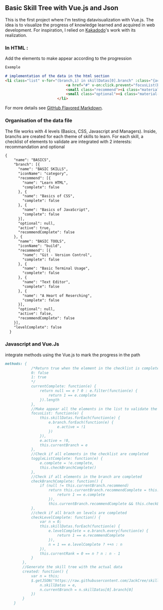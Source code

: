 ## Basic Skill Tree with Vue.js and Json

This is the first project where I'm testing datavisualization with Vue.js. The idea is to visualize the progress of knowledge learned and acquired in web development. For inspiration, I relied on [Kakadodo](https://kakadodo.github.io/theF2EChallange/)'s work with its realization.

### In HTML : 

Add the elements to make appear according to the progression 
```markdown
Exemple

# implementation of the data in the html section
<li class="list" v-for="(branch,i) in skillDatas[0].branch" :class="{active: branch.active, completed: branch.recommendComplete}">
	              			<a href="#" v-on:click.prevent="focusList(branch)"><i class="material-icons">{{branch.iconName}}</i></a>
	              			<small class="recommend"><i class="material-icons">settings</i><span>{{currentComplete(branch.recommend)}}/{{branch.recommend!==null? branch.recommend.length:"0"}}</span></small>
	              			<small class="optional"><i class="material-icons">filter_tilt_shift</i><span>{{currentComplete(branch.optional)}}/{{branch.optional!==null? branch.optional.length:"0"}}</span></small>
	              		</li>
```

For more details see [GitHub Flavored Markdown](https://guides.github.com/features/mastering-markdown/).

### Organisation of the data file 

The file works with 4 levels (Basics, CSS, Javascript and Managers). Inside, branchs are created for each theme of skills to learn. For each skill, a checklist of elements to validate are integrated with 2 interests: recommandation and optional
```markdown
{
    "name": "BASICS",
    "branch": [{
      "name": "BASIC SKILLS",
      "iconName": "category",
      "recommend": [{
        "name": "Learn HTML",
        "complete": false
      }, {
        "name": "Basics of CSS",
        "complete": false
      }, {
        "name": "Basics of JavaScript",
        "complete": false
      }],
      "optional": null,
      "active": true,
      "recommendComplete": false
    }, {
      "name": "BASIC TOOLS",
      "iconName": "build",
      "recommend": [{
        "name": "Git - Version Control",
        "complete": false
      }, {
        "name": "Basic Terminal Usage",
        "complete": false
      }, {
        "name": "Text Editor",
        "complete": false
      }, {
        "name": "A Heart of Reserching",
        "complete": false
      }],
      "optional": null,
      "active": false,
      "recommendComplete": false
    }],
    "levelComplete": false
  }
```

### Javascript and Vue.Js
integrate methods using the Vue.js to mark the progress in the path 
```markdown
methods: {
            /*Return true when the element in the checklist is completed
            0: false
            1: true
            */
            currentComplete: function(e) {
                return null == e ? 0 : e.filter(function(e) {
                    return 1 == e.complete
                }).length
            },
            //Make appear all the elements in the list to validate the skills
            focusList: function(e) {
                this.skillDatas.forEach(function(e) {
                    e.branch.forEach(function(e) {
                        e.active = !1
                    })
                }),
                e.active = !0,
                this.currentBranch = e
            },
            //Check if all elements in the checklist are completed
            toggleListComplete: function(e) {
                e.complete = !e.complete,
                this.checkBranchComplete()
            },
            //Check if all elements in the branch are completed
            checkBranchComplete: function() {
                if (null != this.currentBranch.recommend)
                    return this.currentBranch.recommendComplete = this.currentBranch.recommend.every(function(e) {
                        return 1 == e.complete
                    }),
                    this.currentBranch.recommendComplete && this.checkLevelComplete()
            },
            //check if all brach on levels are completed
            checkLevelComplete: function() {
                var n = 0;
                this.skillDatas.forEach(function(e) {
                    e.levelComplete = e.branch.every(function(e) {
                        return 1 == e.recommendComplete
                    }),
                    n = 1 == e.levelComplete ? ++n : n
                }),
                this.currentRank = 0 == n ? n : n - 1
            }
        },
        //Generate the skill tree with the actual data
        created: function() {
            var n = this;
            $.getJSON("https://raw.githubusercontent.com/JackCree/skill-tree-01/main/skill-tree.json", function(e) {
                n.skillDatas = e,
                n.currentBranch = n.skillDatas[0].branch[0]
            })
        }
    }
```
